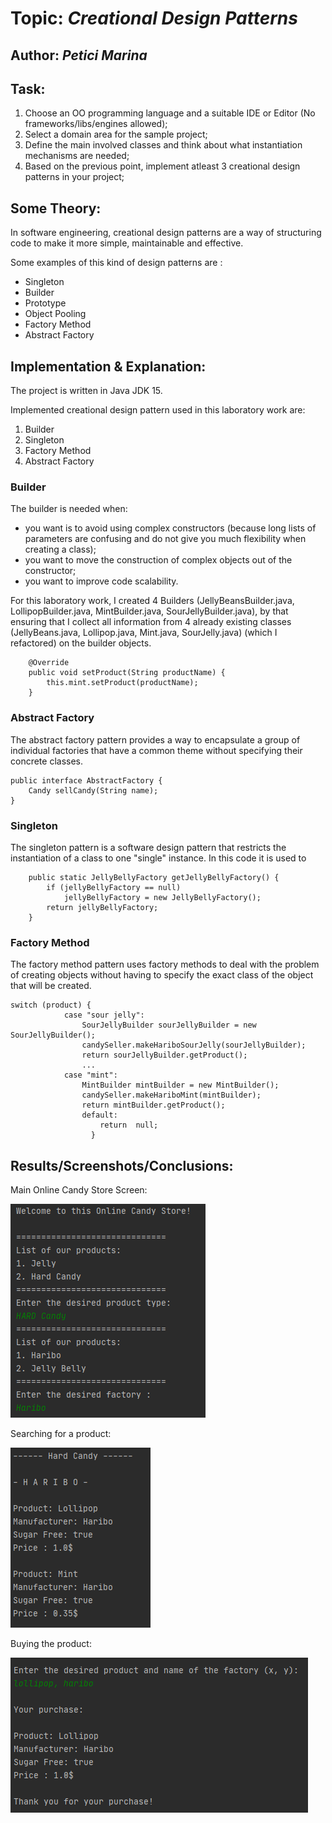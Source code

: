 # Topic: *Creational Design Patterns*
## Author: *Petici Marina*
## Task:

1. Choose an OO programming language and a suitable IDE or Editor (No frameworks/libs/engines allowed);
2. Select a domain area for the sample project;
3. Define the main involved classes and think about what instantiation mechanisms are needed;
4. Based on the previous point, implement atleast 3 creational design patterns in your project;

## Some Theory:
In software engineering, creational design patterns are a way of structuring code to make it more simple, maintainable and effective.

Some examples of this kind of design patterns are :

   * Singleton
   * Builder
   * Prototype
   * Object Pooling
   * Factory Method
   * Abstract Factory
   
## Implementation & Explanation:

The project is written in Java JDK 15.

Implemented creational design pattern used in this laboratory work are:
  1. Builder
  2. Singleton
  3. Factory Method
  4. Abstract Factory

### Builder
The builder is needed when:
- you want is to avoid using complex constructors (because long lists of parameters are confusing and do not give you much flexibility when creating a class);
- you want to move the construction of complex objects out of the constructor;
- you want to improve code scalability.

For this laboratory work, I created 4 Builders (JellyBeansBuilder.java, LollipopBuilder.java, MintBuilder.java, SourJellyBuilder.java), by that ensuring that I collect all information from 4 already existing classes (JellyBeans.java, Lollipop.java, Mint.java, SourJelly.java) (which I refactored) on the builder objects. 
```
    @Override
    public void setProduct(String productName) {
        this.mint.setProduct(productName);
    }

```
### Abstract Factory
The abstract factory pattern provides a way to encapsulate a group of individual factories that have a common theme without specifying their concrete classes.
```
public interface AbstractFactory {
    Candy sellCandy(String name);
}
```

### Singleton
The singleton pattern is a software design pattern that restricts the instantiation of a class to one "single" instance.
In this code it is used to 
```
    public static JellyBellyFactory getJellyBellyFactory() {
        if (jellyBellyFactory == null)
            jellyBellyFactory = new JellyBellyFactory();
        return jellyBellyFactory;
    }
```
### Factory Method

The factory method pattern uses factory methods to deal with the problem of creating objects without having to specify the exact class of the object that will be created.
```
switch (product) {
            case "sour jelly":
                SourJellyBuilder sourJellyBuilder = new SourJellyBuilder();
                candySeller.makeHariboSourJelly(sourJellyBuilder);
                return sourJellyBuilder.getProduct();
                ...
            case "mint":
                MintBuilder mintBuilder = new MintBuilder();
                candySeller.makeHariboMint(mintBuilder);
                return mintBuilder.getProduct();
                default:
                    return  null;
                  }
```
## Results/Screenshots/Conclusions:
Main Online Candy Store Screen:


![alt text](https://github.com/marina01p/SDTM-Labs/blob/main/Lab%231/Screeshots/screen_1.png)


Searching for a product:


![alt text](https://github.com/marina01p/SDTM-Labs/blob/main/Lab%231/Screeshots/screen_2.png)


Buying the product:


![alt text](https://github.com/marina01p/SDTM-Labs/blob/main/Lab%231/Screeshots/screen_3.png)
